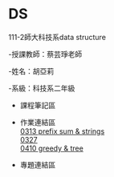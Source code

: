 # DS
111-2師大科技系data structure

-授課教師：蔡芸琤老師

-姓名：胡亞莉  

-系級：科技系二年級

* 課程筆記區
    

* 作業連結區
    <br />  [0313 prefix sum & strings](https://youtu.be/wIfLEZjFFNM)
    <br />  [0327](https://youtu.be/ibqTqijR8cA)
    <br />  [0410 greedy & tree](https://youtu.be/llKFpD8EoDQ)

* 專題連結區
   